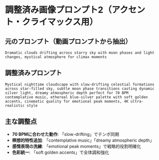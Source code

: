 # 調整済み画像プロンプト2（アクセント・クライマックス用）

## 元のプロンプト（動画プロンプトから抽出）
```
Dramatic clouds drifting across starry sky with moon phases and light changes, mystical atmosphere for climax moments
```

## 調整済みプロンプト
```
Mystical nighttime cloudscape with slow-drifting celestial formations across star-filled sky, subtle moon phase transitions casting dynamic silver light, dreamy atmospheric depth perfect for 70 BPM contemplative music, ethereal blue-silver palette with soft golden accents, cinematic quality for emotional peak moments, 4K ultra-realistic style
```

## 主な調整点
- **70 BPMに合わせた動作**: 「slow-drifting」でテンポ同期
- **瞑想的特性追加**: 「contemplative music」「dreamy atmospheric depth」
- **感情表現の洗練**: 「emotional peak moments」で戦略的役割明確化
- **色彩統一**: 「soft golden accents」で全体調和強化